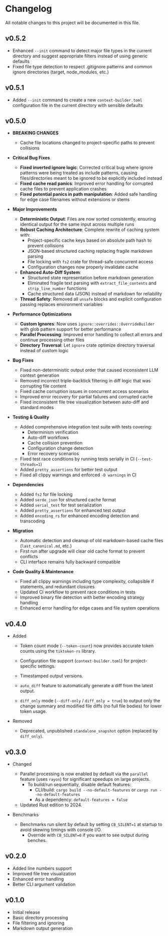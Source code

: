 # Changelog

All notable changes to this project will be documented in this file.

## v0.5.2

- Enhanced `--init` command to detect major file types in the current directory and suggest appropriate filters instead of using generic defaults
- Fixed file type detection to respect .gitignore patterns and common ignore directories (target, node_modules, etc.)

## v0.5.1

- Added `--init` command to create a new `context-builder.toml` configuration file in the current directory with sensible defaults

## v0.5.0

- **BREAKING CHANGES**
  - Cache file locations changed to project-specific paths to prevent collisions

- **Critical Bug Fixes**
  - **Fixed inverted ignore logic**: Corrected critical bug where ignore patterns were being treated as include patterns, causing files/directories meant to be ignored to be explicitly included instead
  - **Fixed cache read panics**: Improved error handling for corrupted cache files to prevent application crashes
  - **Fixed potential panics in path manipulation**: Added safe handling for edge case filenames without extensions or stems

- **Major Improvements**
  - **Deterministic Output**: Files are now sorted consistently, ensuring identical output for the same input across multiple runs
  - **Robust Caching Architecture**: Complete rewrite of caching system with:
    - Project-specific cache keys based on absolute path hash to prevent collisions
    - JSON-based structured caching replacing fragile markdown parsing
    - File locking with `fs2` crate for thread-safe concurrent access
    - Configuration changes now properly invalidate cache
  - **Enhanced Auto-Diff System**:
    - Structured state representation before markdown generation
    - Eliminated fragile text parsing with `extract_file_contents` and `strip_line_number` functions
    - Cache structured data (JSON) instead of markdown for reliability
  - **Thread Safety**: Removed all `unsafe` blocks and explicit configuration passing replaces environment variables

- **Performance Optimizations**
  - **Custom Ignores**: Now uses `ignore::overrides::OverrideBuilder` with glob pattern support for better performance
  - **Parallel Processing**: Improved error handling to collect all errors and continue processing other files
  - **Directory Traversal**: Let `ignore` crate optimize directory traversal instead of custom logic

- **Bug Fixes**
  - Fixed non-deterministic output order that caused inconsistent LLM context generation
  - Removed incorrect triple-backtick filtering in diff logic that was corrupting file content
  - Fixed cache corruption issues in concurrent access scenarios
  - Improved error recovery for partial failures and corrupted cache
  - Fixed inconsistent file tree visualization between auto-diff and standard modes

- **Testing & Quality**
  - Added comprehensive integration test suite with tests covering:
    - Determinism verification
    - Auto-diff workflows
    - Cache collision prevention
    - Configuration change detection
    - Error recovery scenarios
  - Fixed test race conditions by running tests serially in CI (`--test-threads=1`)
  - Added `pretty_assertions` for better test output
  - Fixed all clippy warnings and enforced `-D warnings` in CI

- **Dependencies**
  - Added `fs2` for file locking
  - Added `serde_json` for structured cache format
  - Added `serial_test` for test serialization
  - Added `pretty_assertions` for enhanced test output
  - Added `encoding_rs` for enhanced encoding detection and transcoding

- **Migration**
  - Automatic detection and cleanup of old markdown-based cache files (`last_canonical.md`, etc.)
  - First run after upgrade will clear old cache format to prevent conflicts
  - CLI interface remains fully backward compatible

- **Code Quality & Maintenance**
  - Fixed all clippy warnings including type complexity, collapsible if statements, and redundant closures
  - Updated CI workflow to prevent race conditions in tests
  - Improved binary file detection with better encoding strategy handling
  - Enhanced error handling for edge cases and file system operations

## v0.4.0


- Added

  - Token count mode (`--token-count`) now provides accurate token counts using the `tiktoken-rs` library.

  - Configuration file support (`context-builder.toml`) for project-specific settings.

  - Timestamped output versions.

  - `auto_diff` feature to automatically generate a diff from the latest output.
  - `diff_only` mode (`--diff-only` / `diff_only = true`) to output only the change summary and modified file diffs (no full file bodies) for lower token usage.

- Removed
  - Deprecated, unpublished `standalone_snapshot` option (replaced by `diff_only`).


## v0.3.0

- Changed
  - Parallel processing is now enabled by default via the `parallel` feature (uses `rayon`) for significant speedups on large projects.
    - To build/run sequentially, disable default features:
      - CLI/build: `cargo build --no-default-features` or `cargo run --no-default-features`
      - As a dependency: `default-features = false`
  - Updated Rust edition to 2024.

- Benchmarks
  - Benchmarks run silent by default by setting `CB_SILENT=1` at startup to avoid skewing timings with console I/O.
    - Override with `CB_SILENT=0` if you want to see output during benches.

## v0.2.0

- Added line numbers support
- Improved file tree visualization
- Enhanced error handling
- Better CLI argument validation

## v0.1.0

- Initial release
- Basic directory processing
- File filtering and ignoring
- Markdown output generation
